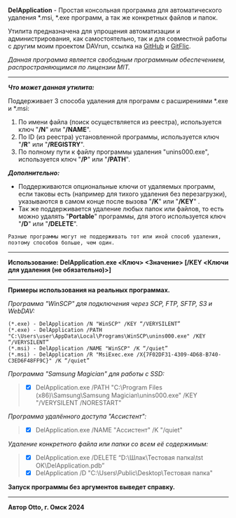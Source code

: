 **DelApplication** - Простая консольная программа для автоматического удаления \*.msi, \*.exe программ, а так же конкретных файлов и папок.

Утилита предназначена для упрощения автоматизации и администрирования, как самостоятельно, так и для совместной работы с другим моим проектом DAVrun, ссылка на [GitHub](https://github.com/Otto17/DAVrun) и [GitFlic](https://gitflic.ru/project/otto/davrun).

_Данная программа является свободным программным обеспечением, распространяющимся по лицензии MIT._

---

_**Что может данная утилита:**_

Поддерживает 3 способа удаления для программ с расширениями \*.exe и \*.msi:

1.  По имени файла (поиск осуществляется из реестра), используется ключ "**/N**" или "**/NAME**".
2.  По ID (из реестра) установленной программы, используется ключ "**/R**" или "**/REGISTRY**".
3.  По полному пути к файлу программы удаления "unins000.exe", используется ключ "**/P**" или "**/PATH**".

_**Дополнительно:**_

*   Поддерживаются опциональные ключи от удаляемых программ, если таковы есть (например для тихого удаления без перезагрузки), указываются в самом конце после вызова "**/K**" или "**/KEY**" .
*   Так же поддерживается удаление любых папок или файлов, то есть можно удалять "**Portable**" программы, для этого используется ключ "**/D**" или "**/DELETE**".

```plaintext
Разные программы могут не поддерживать тот или иной способ удаления, поэтому способов больше, чем один.
```

---

**Использование: DelApplication.exe \<Ключ> \<Значение> \[/KEY \<Ключи для удаления (не обязательно)>\]**

---

**Примеры использования на реальных программах.**

_Программа "WinSCP" для подключения через SCP, FTP, SFTP, S3 и WebDAV:_

```plaintext
(*.exe) - DelApplication /N "WinSCP" /KEY “/VERYSILENT”
(*.exe) - DelApplication /PATH "C:\Users\user\AppData\Local\Programs\WinSCP\unins000.exe" /KEY “/VERYSILENT”
(*.msi) - DelApplication /NAME "WinSCP" /K “/quiet”
(*.msi) - DelApplication /R "MsiExec.exe /X{7F02DF31-4309-4D68-B740-C3ED6F48FF9C}" /K “/quiet”
```

_Программа "Samsung Magician" для работы с SSD:_

> *   [x] DelApplication.exe /PATH "C:\\Program Files (x86)\\Samsung\\Samsung Magician\\unins000.exe" /KEY "/VERYSILENT /NORESTART"

_Программа удалённого доступа "Ассистент":_

> *   [x] DelApplication.exe /NAME "Ассистент" /K "/quiet"

_Удаление конкретного файла или папки со всем её содержимым:_

> *   [x] DelApplication.exe /DELETE “D:\\Шлак\\Тестовая папка\\tst OK\\DelApplication.pdb”
> *   [x] DelApplication /D "C:\\Users\\Public\\Desktop\\Тестовая папка"

**Запуск программы без аргументов выведет справку.**

---

**Автор Otto, г. Омск 2024**
